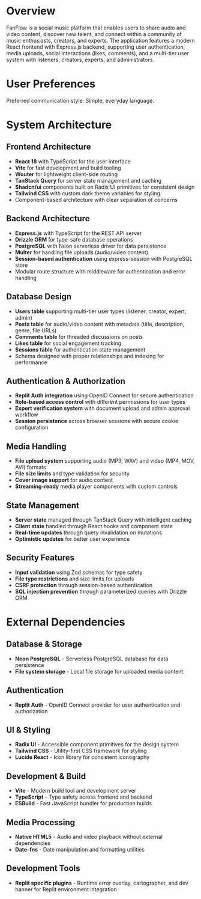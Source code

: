 # Overview

FanFlow is a social music platform that enables users to share audio and video content, discover new talent, and connect within a community of music enthusiasts, creators, and experts. The application features a modern React frontend with Express.js backend, supporting user authentication, media uploads, social interactions (likes, comments), and a multi-tier user system with listeners, creators, experts, and administrators.

# User Preferences

Preferred communication style: Simple, everyday language.

# System Architecture

## Frontend Architecture
- **React 18** with TypeScript for the user interface
- **Vite** for fast development and build tooling
- **Wouter** for lightweight client-side routing
- **TanStack Query** for server state management and caching
- **Shadcn/ui** components built on Radix UI primitives for consistent design
- **Tailwind CSS** with custom dark theme variables for styling
- Component-based architecture with clear separation of concerns

## Backend Architecture
- **Express.js** with TypeScript for the REST API server
- **Drizzle ORM** for type-safe database operations
- **PostgreSQL** with Neon serverless driver for data persistence
- **Multer** for handling file uploads (audio/video content)
- **Session-based authentication** using express-session with PostgreSQL store
- Modular route structure with middleware for authentication and error handling

## Database Design
- **Users table** supporting multi-tier user types (listener, creator, expert, admin)
- **Posts table** for audio/video content with metadata (title, description, genre, file URLs)
- **Comments table** for threaded discussions on posts
- **Likes table** for social engagement tracking
- **Sessions table** for authentication state management
- Schema designed with proper relationships and indexing for performance

## Authentication & Authorization
- **Replit Auth integration** using OpenID Connect for secure authentication
- **Role-based access control** with different permissions for user types
- **Expert verification system** with document upload and admin approval workflow
- **Session persistence** across browser sessions with secure cookie configuration

## Media Handling
- **File upload system** supporting audio (MP3, WAV) and video (MP4, MOV, AVI) formats
- **File size limits** and type validation for security
- **Cover image support** for audio content
- **Streaming-ready** media player components with custom controls

## State Management
- **Server state** managed through TanStack Query with intelligent caching
- **Client state** handled through React hooks and component state
- **Real-time updates** through query invalidation on mutations
- **Optimistic updates** for better user experience

## Security Features
- **Input validation** using Zod schemas for type safety
- **File type restrictions** and size limits for uploads
- **CSRF protection** through session-based authentication
- **SQL injection prevention** through parameterized queries with Drizzle ORM

# External Dependencies

## Database & Storage
- **Neon PostgreSQL** - Serverless PostgreSQL database for data persistence
- **File system storage** - Local file storage for uploaded media content

## Authentication
- **Replit Auth** - OpenID Connect provider for user authentication and authorization

## UI & Styling
- **Radix UI** - Accessible component primitives for the design system
- **Tailwind CSS** - Utility-first CSS framework for styling
- **Lucide React** - Icon library for consistent iconography

## Development & Build
- **Vite** - Modern build tool and development server
- **TypeScript** - Type safety across frontend and backend
- **ESBuild** - Fast JavaScript bundler for production builds

## Media Processing
- **Native HTML5** - Audio and video playback without external dependencies
- **Date-fns** - Date manipulation and formatting utilities

## Development Tools
- **Replit specific plugins** - Runtime error overlay, cartographer, and dev banner for Replit environment integration